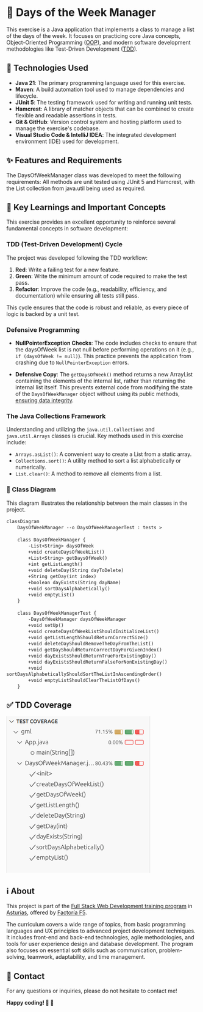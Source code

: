 🥷 Days of the Week Manager
================================================

This exercise is a Java application that implements a class to manage
a list of the days of the week. It focuses on practicing core Java
concepts, Object-Oriented Programming ([OOP](https://en.wikipedia.org/wiki/Object-oriented_programming)),
and modern software development methodologies like Test-Driven Development
([TDD](https://en.wikipedia.org/wiki/Test-driven_development)).

🚀 Technologies Used
--------------------
*   **Java 21**: The primary programming language used for this exercise.
*   **Maven**: A build automation tool used to manage dependencies and lifecycle.
*   **JUnit 5**: The testing framework used for writing and running unit tests.
*   **Hamcrest**: A library of matcher objects that can be combined to create flexible and readable assertions in tests.
*   **Git & GitHub**: Version control system and hosting platform used to manage the exercise's codebase.
*   **Visual Studio Code & IntelliJ IDEA**: The integrated development environment (IDE) used for development.

✨ Features and Requirements
---------------------------
The DaysOfWeekManager class was developed to meet the following requirements:
All methods are unit tested using JUnit 5 and Hamcrest, with the List collection
from java.util being used as required.

🧠 Key Learnings and Important Concepts
---------------------------------------
This exercise provides an excellent opportunity to reinforce several fundamental concepts in software development:

### TDD (Test-Driven Development) Cycle
The project was developed following the TDD workflow:

1.  **Red**: Write a failing test for a new feature.
2.  **Green**: Write the minimum amount of code required to make the test pass.
3.  **Refactor**: Improve the code (e.g., readability, efficiency, and documentation) while ensuring all tests still pass.

This cycle ensures that the code is robust and reliable, as every piece of logic is backed by a unit test.

### Defensive Programming
*   **NullPointerException Checks**: The code includes checks to ensure that
the daysOfWeek list is not null before performing operations on it
(e.g., ```if (daysOfWeek != null)```). This practice prevents the application from
crashing due to ```NullPointerException``` errors.

* **Defensive Copy**: The ```getDaysOfWeek()``` method returns a new ArrayList
containing the elements of the internal list, rather than returning
the internal list itself. This prevents external code from modifying the state
of the ```DaysOfWeekManager``` object without using its public methods,
<u>ensuring data integrity</u>.

### The Java Collections Framework
Understanding and utilizing the ```java.util.Collections``` and ```java.util.Arrays```
classes is crucial. Key methods used in this exercise include:

*   ```Arrays.asList()```: A convenient way to create a List from a static array.
*   ```Collections.sort()```: A utility method to sort a list alphabetically or numerically.
*   ```List.clear()```: A method to remove all elements from a list.

### 📁 Class Diagram

This diagram illustrates the relationship between the main classes in the project.
```mermaid
classDiagram
    DaysOfWeekManager --o DaysOfWeekManagerTest : tests >

    class DaysOfWeekManager {
        -List<String> daysOfWeek
        +void createDaysOfWeekList()
        +List<String> getDaysOfWeek()
        +int getListLength()
        +void deleteDay(String dayToDelete)
        +String getDay(int index)
        +boolean dayExists(String dayName)
        +void sortDaysAlphabetically()
        +void emptyList()
    }

    class DaysOfWeekManagerTest {
        -DaysOfWeekManager daysOfWeekManager
        +void setUp()
        +void createDaysOfWeekListShouldInitializeList()
        +void getListLengthShouldReturnCorrectSize()
        +void deleteDayShouldRemoveTheDayFromTheList()
        +void getDayShouldReturnCorrectDayForGivenIndex()
        +void dayExistsShouldReturnTrueForExistingDay()
        +void dayExistsShouldReturnFalseForNonExistingDay()
        +void sortDaysAlphabeticallyShouldSortTheListInAscendingOrder()
        +void emptyListShouldClearTheListOfDays()
    }
```

✅ TDD Coverage
---------------
![TDD Screenshot](/img/tdd.png)

## ℹ️ About

This project is part of the [Full Stack Web Development training program](https://factoriaf5.org/aprende/desarrollo-web-full-stack-asturias/) in [Asturias](https://en.wikipedia.org/wiki/Asturias), offered by [Factoría F5](https://factoriaf5.org/).

The curriculum covers a wide range of topics, from basic programming languages ​​and UX principles to advanced project development techniques. It includes front-end and back-end technologies, agile methodologies, and tools for user experience design and database development. The program also focuses on essential soft skills such as communication, problem-solving, teamwork, adaptability, and time management.

## 📧 Contact

For any questions or inquiries, please do not hesitate to contact me!

**Happy coding! 🌱 🐒**
